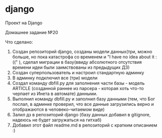# django
Проект на Django

Домашнее задание №20

Что сделано:

1. Создан репозиторий django, созданы модели данных(три, можно больше, но пока катастрофа со временем и "I have no idea about it :(("  ), сделал миграции в базу(ввиду абсолютного отсутствия времени идеи были заимствованы  из предыдущих ДЗ)
2. Создан суперпользователь и настроил стандартную админку
3. В админку подключил все (три) модели
4. Создал команду dbfill.py для заполнения части базы - модель ARTICLE (созданной раннее из парсера - которая хоть что-то черпает из Инета в автомате) данными. 
5. Выполнил команду dbfill.py и заполнил базу данными (тем, что Бог послал, в админке проверил, что все данные загрузились верно и отображаются в человеко-читаемом виде)
6. Залил дз в репозиторий django (базу данных добавил в gitignore, надеюсь не будет загружаться на гитхаб)
7. Добавил этот файл readme.md в репозиторий с кратким описанием :)
